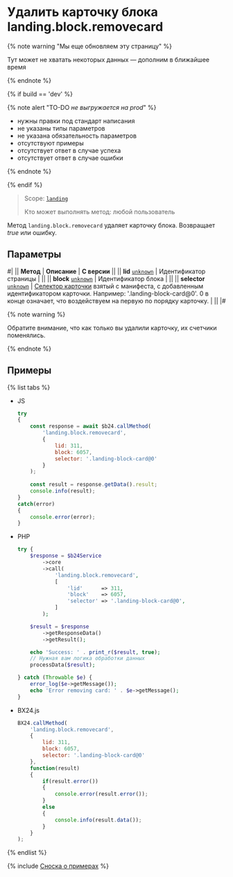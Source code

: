 # Удалить карточку блока landing.block.removecard

{% note warning "Мы еще обновляем эту страницу" %}

Тут может не хватать некоторых данных — дополним в ближайшее время

{% endnote %}

{% if build == 'dev' %}

{% note alert "TO-DO _не выгружается на prod_" %}

- нужны правки под стандарт написания
- не указаны типы параметров
- не указана обязательность параметров
- отсутствуют примеры
- отсутствует ответ в случае успеха
- отсутствует ответ в случае ошибки

{% endnote %}

{% endif %}

> Scope: [`landing`](../../../scopes/permissions.md)
>
> Кто может выполнять метод: любой пользователь

Метод `landing.block.removecard` удаляет карточку блока. Возвращает *_true_* или ошибку.

## Параметры

#|
|| **Метод** | **Описание** | **С версии** ||
|| **lid**
[`unknown`](../../../data-types.md) | Идентификатор страницы | ||
|| **block**
[`unknown`](../../../data-types.md) | Идентификатор блока | ||
|| **selector**
[`unknown`](../../../data-types.md) | [Селектор карточки](../manifest.md#ключ-cards) взятый с манифеста, с добавленным идентификатором карточки.
Например: '.landing-block-card@0'. 0 в конце означает, что воздействуем на первую по порядку карточку. | ||
|#

{% note warning %}

Обратите внимание, что как только вы удалили карточку, их счетчики поменялись.

{% endnote %}

## Примеры

{% list tabs %}

- JS


    ```js
    try
    {
    	const response = await $b24.callMethod(
    		'landing.block.removecard',
    		{
    			lid: 311,
    			block: 6057,
    			selector: '.landing-block-card@0'
    		}
    	);
    	
    	const result = response.getData().result;
    	console.info(result);
    }
    catch(error)
    {
    	console.error(error);
    }
    ```

- PHP


    ```php
    try {
        $response = $b24Service
            ->core
            ->call(
                'landing.block.removecard',
                [
                    'lid'      => 311,
                    'block'    => 6057,
                    'selector' => '.landing-block-card@0',
                ]
            );
    
        $result = $response
            ->getResponseData()
            ->getResult();
    
        echo 'Success: ' . print_r($result, true);
        // Нужная вам логика обработки данных
        processData($result);
    
    } catch (Throwable $e) {
        error_log($e->getMessage());
        echo 'Error removing card: ' . $e->getMessage();
    }
    ```

- BX24.js

    ```js
    BX24.callMethod(
        'landing.block.removecard',
        {
            lid: 311,
            block: 6057,
            selector: '.landing-block-card@0'
        },
        function(result)
        {
            if(result.error())
            {
                console.error(result.error());
            }
            else
            {
                console.info(result.data());
            }
        }
    );
    ```

{% endlist %}

{% include [Сноска о примерах](../../../../_includes/examples.md) %}